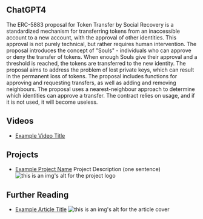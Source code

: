 ## ChatGPT4

The ERC-5883 proposal for Token Transfer by Social Recovery is a standardized mechanism for transferring tokens from an inaccessible account to a new account, with the approval of other identities. This approval is not purely technical, but rather requires human intervention. The proposal introduces the concept of "Souls" - individuals who can approve or deny the transfer of tokens. When enough Souls give their approval and a threshold is reached, the tokens are transferred to the new identity. The proposal aims to address the problem of lost private keys, which can result in the permanent loss of tokens. The proposal includes functions for approving and requesting transfers, as well as adding and removing neighbours. The proposal uses a nearest-neighbour approach to determine which identities can approve a transfer. The contract relies on usage, and if it is not used, it will become useless.

## Videos

- [Example Video Title](https://www.youtube.com/watch?v=TDGq4aeevgY)

## Projects

- [Example Project Name](https://xxxx.xxx/xxxxx) Project Description (one sentence) ![this is an img's alt for the project logo](https://xxxx.xxx/project-logo.xxx)

## Further Reading

- [Example Article Title](https://xxxx.xxx/xxxxx) ![this is an img's alt for the article cover](https://xxxx.xxx/article-cover.xxx)
